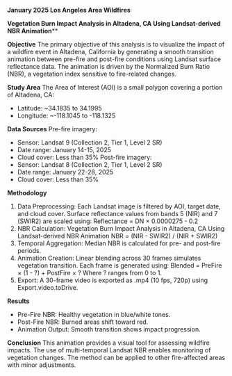 **January 2025 Los Angeles Area Wildfires**

**Vegetation Burn Impact Analysis in Altadena, CA Using Landsat-derived NBR Animation****

**Objective**
The primary objective of this analysis is to visualize the impact of a wildfire event in Altadena, California by
generating a smooth transition animation between pre-fire and post-fire conditions using Landsat surface
reflectance data. The animation is driven by the Normalized Burn Ratio (NBR), a vegetation index sensitive to
fire-related changes.

**Study Area**
The Area of Interest (AOI) is a small polygon covering a portion of Altadena, CA:
- Latitude: ~34.1835 to 34.1995
- Longitude: ~-118.1045 to -118.1325

**Data Sources**
Pre-fire imagery:
- Sensor: Landsat 9 (Collection 2, Tier 1, Level 2 SR)
- Date range: January 14-15, 2025
- Cloud cover: Less than 35%
Post-fire imagery:
- Sensor: Landsat 8 (Collection 2, Tier 1, Level 2 SR)
- Date range: January 22-28, 2025
- Cloud cover: Less than 35%

**Methodology**
1. Data Preprocessing:
Each Landsat image is filtered by AOI, target date, and cloud cover. Surface reflectance values from bands 5
(NIR) and 7 (SWIR2) are scaled using:
Reflectance = DN × 0.0000275 - 0.2
2. NBR Calculation:
Vegetation Burn Impact Analysis in Altadena, CA Using Landsat-derived NBR Animation
NBR = (NIR - SWIR2) / (NIR + SWIR2)
3. Temporal Aggregation:
Median NBR is calculated for pre- and post-fire periods.
4. Animation Creation:
Linear blending across 30 frames simulates vegetation transition. Each frame is generated using:
Blended = PreFire × (1 - ?) + PostFire × ?
Where ? ranges from 0 to 1.
5. Export:
A 30-frame video is exported as .mp4 (10 fps, 720p) using Export.video.toDrive.

**Results**
- Pre-Fire NBR: Healthy vegetation in blue/white tones.
- Post-Fire NBR: Burned areas shift toward red.
- Animation Output: Smooth transition shows impact progression.

**Conclusion**
This animation provides a visual tool for assessing wildfire impacts. The use of multi-temporal Landsat NBR
enables monitoring of vegetation changes. The method can be applied to other fire-affected areas with minor
adjustments.
